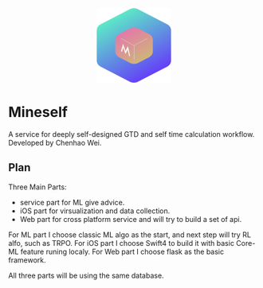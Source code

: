<div align=center><img width="150" height="150" src="./Pics/mineself.png"/></div>

# Mineself

A service for deeply self-designed GTD and self time calculation workflow. Developed by Chenhao Wei.

## Plan
Three Main Parts:
* service part for ML give advice.
* iOS part for virsualization and data collection.
* Web part for cross platform service and will try to build a set of api.

For ML part I choose classic ML algo as the start, and next step will try RL alfo, such as TRPO.
For iOS part I choose Swift4 to build it with basic Core-ML feature runing localy.
For Web part I choose flask as the basic framework.

All three parts will be using the same database.